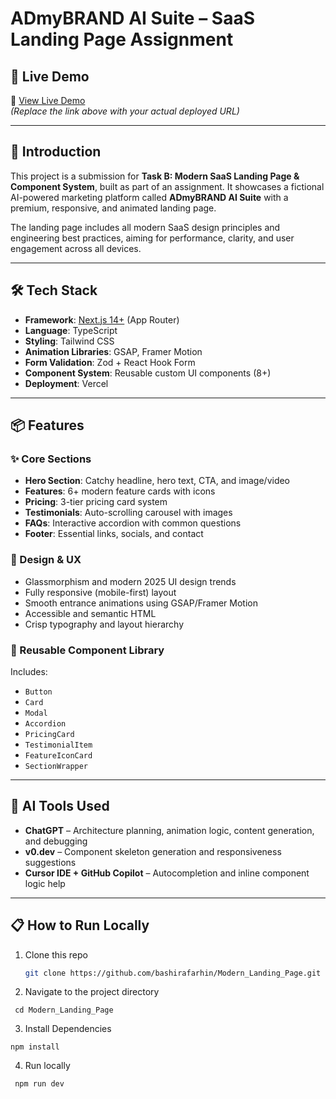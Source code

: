 # ADmyBRAND AI Suite – SaaS Landing Page Assignment

## 🚀 Live Demo

🔗 [View Live Demo](https://your-vercel-url.vercel.app)  
_(Replace the link above with your actual deployed URL)_

---

## 📘 Introduction

This project is a submission for **Task B: Modern SaaS Landing Page & Component System**, built as part of an assignment. It showcases a fictional AI-powered marketing platform called **ADmyBRAND AI Suite** with a premium, responsive, and animated landing page.

The landing page includes all modern SaaS design principles and engineering best practices, aiming for performance, clarity, and user engagement across all devices.

---

## 🛠️ Tech Stack

- **Framework**: [Next.js 14+](https://nextjs.org/docs) (App Router)
- **Language**: TypeScript
- **Styling**: Tailwind CSS
- **Animation Libraries**: GSAP, Framer Motion
- **Form Validation**: Zod + React Hook Form
- **Component System**: Reusable custom UI components (8+)
- **Deployment**: Vercel

---

## 📦 Features

### ✨ Core Sections

- **Hero Section**: Catchy headline, hero text, CTA, and image/video
- **Features**: 6+ modern feature cards with icons
- **Pricing**: 3-tier pricing card system
- **Testimonials**: Auto-scrolling carousel with images
- **FAQs**: Interactive accordion with common questions
- **Footer**: Essential links, socials, and contact

### 🎨 Design & UX

- Glassmorphism and modern 2025 UI design trends
- Fully responsive (mobile-first) layout
- Smooth entrance animations using GSAP/Framer Motion
- Accessible and semantic HTML
- Crisp typography and layout hierarchy

### 🧩 Reusable Component Library

Includes:

- `Button`
- `Card`
- `Modal`
- `Accordion`
- `PricingCard`
- `TestimonialItem`
- `FeatureIconCard`
- `SectionWrapper`

---

## 🧠 AI Tools Used

- **ChatGPT** – Architecture planning, animation logic, content generation, and debugging
- **v0.dev** – Component skeleton generation and responsiveness suggestions
- **Cursor IDE + GitHub Copilot** – Autocompletion and inline component logic help

---

## 📋 How to Run Locally

1. Clone this repo
   ```bash
   git clone https://github.com/bashirafarhin/Modern_Landing_Page.git
   ```
2. Navigate to the project directory

```
 cd Modern_Landing_Page
```

3. Install Dependencies

```
npm install
```

4. Run locally

```
 npm run dev
```
